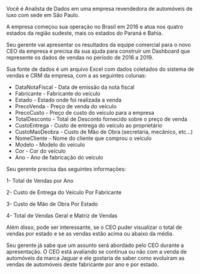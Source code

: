 Você é Analista de Dados em uma empresa revendedora de automóveis de luxo com sede em São Paulo. 

A empresa começou sua operação no Brasil em 2016 e atua nos quatro estados da região sudeste, mais os estados do Paraná e Bahia.

Seu gerente vai apresentar os resultados da equipe comercial para o novo CEO da empresa e precisa da sua ajuda para construir um Dashboard que represente os dados de vendas 
no período de 2016 a 2019.

Sua fonte de dados é um arquivo Excel com dados coletados do sistema de vendas e CRM da empresa, com a as seguintes colunas:

* DataNotaFiscal - Data de emissão da nota fiscal
* Fabricante - Fabricante do veículo
* Estado - Estado onde foi realizada a venda
* PrecoVenda - Preço de venda do veículo
* PrecoCusto - Preço de custo do veículo para a empresa
* TotalDesconto - Total de Desconto fornecido sobre o preço de venda
* CustoEntrega - Custo de entrega do veículo ao proprietário
* CustoMaoDeobra - Custo de Mão de Obra (secretária, mecânico, etc...)
* NomeCliente - Nome do cliente que comprou o veículo
* Modelo - Modelo do veículo
* Cor - Cor do veículo
* Ano - Ano de fabricação do veículo

Seu gerente precisa das seguintes informações:

1- Total de Vendas por Ano

2- Custo de Entrega do Veículo Por Fabricante

3- Custo de Mão de Obra Por Estado

4- Total de Vendas Geral e Matriz de Vendas

Além disso, pode ser interessante, se o CEO puder visualizar o total de vendas por estado e se as vendas estão acima ou abaixo da média. 

Seu gerente já sabe que um assunto será abordado pelo CEO durante a apresentação. O CEO está avaliando se continua ou não com a venda de automóveis da marca Jaguar e ele gostaria de saber como evoluíram as vendas de automóveis deste fabricante por ano e por estado.
